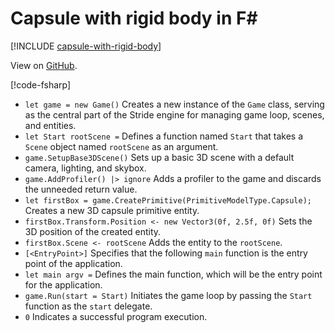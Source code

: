 # Capsule with rigid body in F#

[!INCLUDE [capsule-with-rigid-body](../../../includes/manual/examples/capsule-with-rigid-body.md)]

View on [GitHub](https://github.com/stride3d/stride-community-toolkit/tree/main/examples/code-only/Example01_Basic3DScene_FSharp).

[!code-fsharp[](../../../../examples/code-only/Example01_Basic3DScene_FSharp/Program.fs)]

- `let game = new Game()` Creates a new instance of the `Game` class, serving as the central part of the Stride engine for managing game loop, scenes, and entities.
- `let Start rootScene =` Defines a function named `Start` that takes a `Scene` object named `rootScene` as an argument.
- `game.SetupBase3DScene()` Sets up a basic 3D scene with a default camera, lighting, and skybox.
- `game.AddProfiler() |> ignore` Adds a profiler to the game and discards the unneeded return value.
- `let firstBox = game.CreatePrimitive(PrimitiveModelType.Capsule);` Creates a new 3D capsule primitive entity.
- `firstBox.Transform.Position <- new Vector3(0f, 2.5f, 0f)` Sets the 3D position of the created entity.
- `firstBox.Scene <- rootScene` Adds the entity to the `rootScene`.
- `[<EntryPoint>]` Specifies that the following `main` function is the entry point of the application.
- `let main argv =` Defines the main function, which will be the entry point for the application.
- `game.Run(start = Start)` Initiates the game loop by passing the `Start` function as the `start` delegate.
- `0` Indicates a successful program execution.